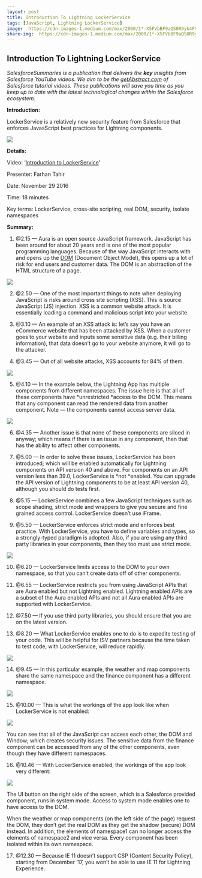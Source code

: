 ```yaml
---
layout: post
title: Introduction To Lightning LockerService
tags: [JavaScript, Lightning LockerService]
image:  https://cdn-images-1.medium.com/max/2000/1*-X5FVbBF9aQS0R9yk4F5xw.png
share-img:  https://cdn-images-1.medium.com/max/2000/1*-X5FVbBF9aQS0R9yk4F5xw.png
---
```


## Introduction To Lightning LockerService

*SalesforceSummaries is a publication that delivers the **key** insights from Salesforce YouTube videos. We aim to be the [getAbstract.com](https://www.getabstract.com/en/) of Salesforce tutorial videos. These publications will save you time as you keep up to date with the latest technological changes within the Salesforce ecosystem.*

**Introduction:**

LockerService is a relatively new security feature from Salesforce that enforces JavasScript best practices for Lightning components.

![](https://cdn-images-1.medium.com/max/2000/1*-X5FVbBF9aQS0R9yk4F5xw.png)

**Details:**

Video: ‘[Introduction to LockerService](https://www.youtube.com/watch?v=5HNPGuRKzzM)’

Presenter: Farhan Tahir

Date: November 29 2016

Time: 18 minutes

Key terms: LockerService, cross-site scripting, real DOM, security, isolate namespaces

**Summary:**

 1. @2.15 — Aura is an open source JavaScript framework. JavaScript has been around for about 20 years and is one of the most popular programming languages. Because of the way JavaScript interacts with and opens up the [DOM](https://salesforce.stackexchange.com/questions/70754/what-is-the-use-dom-in-sales-force-where-we-can-use-that) (Document Object Model), this opens up a lot of risk for end users and customer data. The DOM is an abstraction of the HTML structure of a page.

![](https://cdn-images-1.medium.com/max/2000/1*wcyvO5tc-A5h2Jf5WEGPqQ.png)

2. @2.50 — One of the most important things to note when deploying JavaScript is risks around cross site scripting (XSS). This is source JavaScript (JS) injection. XSS is a common website attack. It is essentially loading a command and malicious script into your website.

3. @3.10 — An example of an XSS attack is: let’s say you have an eCommerce website that has been attacked by XSS. When a customer goes to your website and inputs some sensitive data (e.g. their billing information), that data doesn’t go to your website anymore, it will go to the attacker.

4. @3.45 — Out of all website attacks, XSS accounts for 84% of them.

![](https://cdn-images-1.medium.com/max/2000/1*4k-TOFkp8_uRJGLDNVhOtA.png)

5. @4.10 — In the example below, the Lightning App has multiple components from different namespaces. The issue here is that all of these components have *unrestricted *access to the DOM. This means that any component can read the rendered data from another component. Note — the components cannot access server data.

![](https://cdn-images-1.medium.com/max/2000/1*dEsitGnlBiR7fomxGHrsxA.png)

6. @4.35 — Another issue is that none of these components are siloed in anyway; which means if there is an issue in any component, then that has the ability to affect other components.

7. @5.00 — In order to solve these issues, LockerService has been introduced; which will be enabled automatically for Lightning components on API version 40 and above. For components on an API version less than 39.0, LockerService is *not *enabled. You can upgrade the API version of Lightning components to be at least API version 40, although you should do tests first.

8. @5.15 — LockerService combines a few JavaScript techniques such as scope shading, strict mode and wrappers to give you secure and fine grained access control. LockerService doesn’t use iFrame.

9. @5.50 — LockerService enforces strict mode and enforces best practice. With LockerService, you have to define variables and types, so a strongly-typed paradigm is adopted. Also, if you are using any third party libraries in your components, then they too must use strict mode.

![](https://cdn-images-1.medium.com/max/2000/1*zlhZj106osAfV2H27wKhIg.png)

10. @6.20 — LockerService limits access to the DOM to your own namespace, so that you can’t create data off of other components.

11. @6.55 — LockerService restricts you from using JavaScript APIs that are Aura enabled but not Lightning enabled. Lightning enabled APIs are a subset of the Aura enabled APIs and not all Aura enabled APIs are supported with LockerService.

12. @7.50 — If you use third party libraries, you should ensure that you are on the latest version.

13. @8.20 — What LockerService enables one to do is to expedite testing of your code. This will be helpful for ISV partners because the time taken to test code, with LockerService, will reduce rapidly.

![](https://cdn-images-1.medium.com/max/2000/1*XI4Ga0AuJ-5V0cprMxJjNw.png)

14. @9.45 — In this particular example, the weather and map components share the same namespace and the finance component has a different namespace.

![](https://cdn-images-1.medium.com/max/2000/1*qZ7RjhGygFkJUO--kHIH_Q.png)

15. @10.00 — This is what the workings of the app look like when LockerService is not enabled:

![](https://cdn-images-1.medium.com/max/2000/1*lI6Do3Dq7Lp1HBfHycJSOw.png)

You can see that all of the JavaScript can access each other, the DOM and Window; which creates security issues. The sensitive data from the finance component can be accessed from any of the other components, even though they have different namespaces.

16. @10.46 — With LockerService enabled, the workings of the app look very different:

![](https://cdn-images-1.medium.com/max/2000/1*hU0nQIKvHuV0CMP_coUAfw.png)

The UI button on the right side of the screen, which is a Salesforce provided component, runs in system mode. Access to system mode enables one to have access to the DOM.

When the weather or map components (on the left side of the page) request the DOM, they don’t get the real DOM as they get the shadow (secure) DOM instead. In addition, the elements of namespace1 can no longer access the elements of namespace2 and vice versa. Every component has been isolated within its own namespace.

17. @12.30 — Because IE 11 doesn’t support CSP (Content Security Policy), starting from December ’17, you won’t be able to use IE 11 for Lightning Experience.
